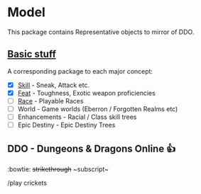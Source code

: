 # Model
<!-- @suppress UnexpandedAcronym SymbolWithSpace ParenthesizedSentence -->
This package contains Representative objects to mirror of DDO.


## [Basic stuff](- "Categories")
A corresponding package to each major concept:

* [x] [Skill](skill/SkillSpec.html "c:run") - Sneak, Attack etc.
* [x] [Feat](feats/Feats.html "c:run") - Toughness, Exotic weapon proficiencies
* [ ] [Race](races/Races.html "c:run") - Playable Races
* [ ] World - Game worlds (Eberron / Forgotten Realms etc)
* [ ] Enhancements - Racial / Class skill trees
* [ ] Epic Destiny - Epic Destiny Trees

## DDO - Dungeons & Dragons Online :thumbsup:

:bowtie:
~~strikethrough~~ ~subscript~

/play crickets